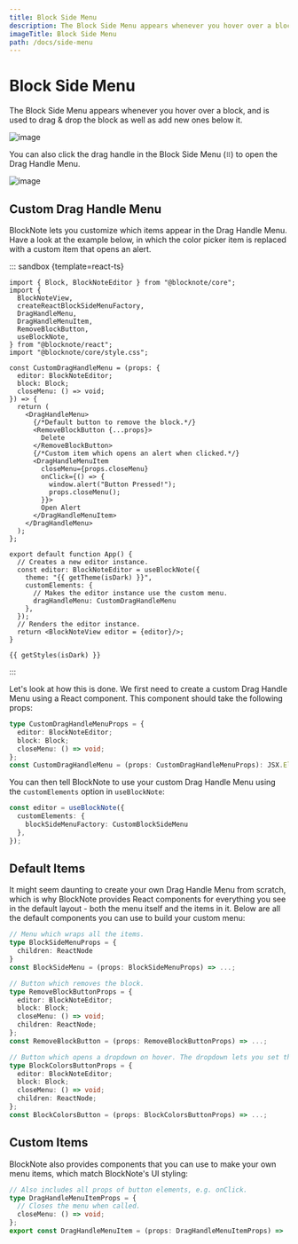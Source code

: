 ```yaml
---
title: Block Side Menu
description: The Block Side Menu appears whenever you hover over a block, and is used to drag & drop the block as well as add new ones below it.
imageTitle: Block Side Menu
path: /docs/side-menu
---
```


<script setup>
import { useData } from 'vitepress';
import { getTheme, getStyles } from "./demoUtils"; 
import {ref} from "vue"; 

const { isDark } = useData();
</script>

# Block Side Menu

The Block Side Menu appears whenever you hover over a block, and is used to drag & drop the block as well as add new ones below it.

<img style="max-width:500px" :src="isDark ? '/img/screenshots/side_menu_dark.png' : '/img/screenshots/side_menu.png'" alt="image">

You can also click the drag handle in the Block Side Menu (`⠿`) to open the Drag Handle Menu.

<img style="max-width:250px" :src="isDark ? '/img/screenshots/drag_handle_menu_dark.png' : '/img/screenshots/drag_handle_menu.png'" alt="image">

## Custom Drag Handle Menu

BlockNote lets you customize which items appear in the Drag Handle Menu. Have a look at the example below, in which the color picker item is replaced with a custom item that opens an alert.

::: sandbox {template=react-ts}

```typescript-vue /App.tsx
import { Block, BlockNoteEditor } from "@blocknote/core";
import {
  BlockNoteView,
  createReactBlockSideMenuFactory,
  DragHandleMenu,
  DragHandleMenuItem,
  RemoveBlockButton,
  useBlockNote,
} from "@blocknote/react";
import "@blocknote/core/style.css";

const CustomDragHandleMenu = (props: {
  editor: BlockNoteEditor;
  block: Block;
  closeMenu: () => void;
}) => {
  return (
    <DragHandleMenu>
      {/*Default button to remove the block.*/}
      <RemoveBlockButton {...props}>
        Delete
      </RemoveBlockButton>
      {/*Custom item which opens an alert when clicked.*/}
      <DragHandleMenuItem
        closeMenu={props.closeMenu}
        onClick={() => {
          window.alert("Button Pressed!");
          props.closeMenu();
        }}>
        Open Alert
      </DragHandleMenuItem>
    </DragHandleMenu>
  );
};

export default function App() {
  // Creates a new editor instance.
  const editor: BlockNoteEditor = useBlockNote({
    theme: "{{ getTheme(isDark) }}",
    customElements: {
      // Makes the editor instance use the custom menu.
      dragHandleMenu: CustomDragHandleMenu
    },
  });
  // Renders the editor instance.
  return <BlockNoteView editor = {editor}/>;
}
```

```css-vue /styles.css [hidden]
{{ getStyles(isDark) }}
```

:::

Let's look at how this is done. We first need to create a custom Drag Handle Menu using a React component. This component should take the following props:

```typescript
type CustomDragHandleMenuProps = {
  editor: BlockNoteEditor;
  block: Block;
  closeMenu: () => void;
};
const CustomDragHandleMenu = (props: CustomDragHandleMenuProps): JSX.Element => ...;
```

You can then tell BlockNote to use your custom Drag Handle Menu using
the `customElements` option in `useBlockNote`:

```typescript
const editor = useBlockNote({
  customElements: {
    blockSideMenuFactory: CustomBlockSideMenu
  },
});
```

## Default Items

It might seem daunting to create your own Drag Handle Menu from scratch, which is why BlockNote provides React components for everything you see in the default layout - both the menu itself and the items in it. Below are all the default components you can use to build your custom menu:

```typescript
// Menu which wraps all the items.
type BlockSideMenuProps = {
  children: ReactNode
}
const BlockSideMenu = (props: BlockSideMenuProps) => ...;

// Button which removes the block.
type RemoveBlockButtonProps = {
  editor: BlockNoteEditor;
  block: Block;
  closeMenu: () => void;
  children: ReactNode;
};
const RemoveBlockButton = (props: RemoveBlockButtonProps) => ...;

// Button which opens a dropdown on hover. The dropdown lets you set the block's color.
type BlockColorsButtonProps = {
  editor: BlockNoteEditor;
  block: Block;
  closeMenu: () => void;
  children: ReactNode;
};
const BlockColorsButton = (props: BlockColorsButtonProps) => ...;
```

## Custom Items

BlockNote also provides components that you can use to make your own menu items, which match BlockNote's UI styling:

```typescript
// Also includes all props of button elements, e.g. onClick.
type DragHandleMenuItemProps = {
  // Closes the menu when called.
  closeMenu: () => void;
};
export const DragHandleMenuItem = (props: DragHandleMenuItemProps) => ...;
```